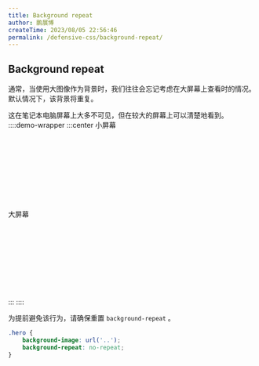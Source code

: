 ```yaml
---
title: Background repeat
author: 鹏展博
createTime: 2023/08/05 22:56:46
permalink: /defensive-css/background-repeat/
---
```


## Background repeat

通常，当使用大图像作为背景时，我们往往会忘记考虑在大屏幕上查看时的情况。
默认情况下，该背景将重复。

这在笔记本电脑屏幕上大多不可见，但在较大的屏幕上可以清楚地看到。
::::demo-wrapper
:::center
小屏幕

<div style="width:200px;height:134px" class="bg-repeat-1339">
</div>

大屏幕
<div style="width:300px;height:133px;" class="bg-repeat-1339">
</div>

<style>
.bg-repeat-1339 {
  background:url(/images/defensive-css/ratio.png);
  background-size:auto 100%;
  margin:0 auto;
  box-shadow:var(--vp-shadow-2);
  border-radius:5px;
  border:1px solid var(--vp-c-divider);
}
</style>
:::
::::

为提前避免该行为，请确保重置 `background-repeat` 。

```css
.hero {
    background-image: url('..');
    background-repeat: no-repeat;
}
```
